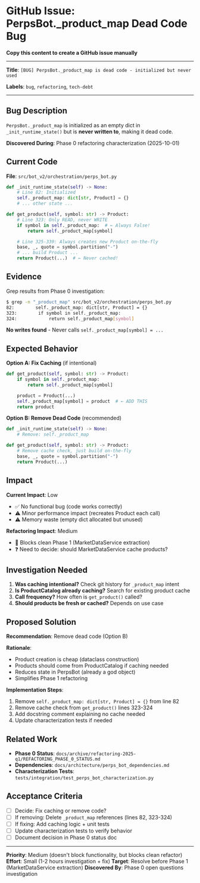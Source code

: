 # GitHub Issue: PerpsBot._product_map Dead Code Bug

**Copy this content to create a GitHub issue manually**

---

**Title**: `[BUG] PerpsBot._product_map is dead code - initialized but never used`

**Labels**: `bug`, `refactoring`, `tech-debt`

---

## Bug Description

`PerpsBot._product_map` is initialized as an empty dict in `_init_runtime_state()` but is **never written to**, making it dead code.

**Discovered During**: Phase 0 refactoring characterization (2025-10-01)

## Current Code

**File**: `src/bot_v2/orchestration/perps_bot.py`

```python
def _init_runtime_state(self) -> None:
    # Line 82: Initialized
    self._product_map: dict[str, Product] = {}
    # ... other state ...

def get_product(self, symbol: str) -> Product:
    # Line 323: Only READ, never WRITE
    if symbol in self._product_map:  # ← Always False!
        return self._product_map[symbol]

    # Line 325-339: Always creates new Product on-the-fly
    base, _, quote = symbol.partition("-")
    # ... build Product ...
    return Product(...)  # ← Never cached!
```

## Evidence

Grep results from Phase 0 investigation:
```bash
$ grep -n "_product_map" src/bot_v2/orchestration/perps_bot.py
82:        self._product_map: dict[str, Product] = {}
323:        if symbol in self._product_map:
324:            return self._product_map[symbol]
```

**No writes found** - Never calls `self._product_map[symbol] = ...`

## Expected Behavior

**Option A: Fix Caching** (if intentional)
```python
def get_product(self, symbol: str) -> Product:
    if symbol in self._product_map:
        return self._product_map[symbol]

    product = Product(...)
    self._product_map[symbol] = product  # ← ADD THIS
    return product
```

**Option B: Remove Dead Code** (recommended)
```python
def _init_runtime_state(self) -> None:
    # Remove: self._product_map

def get_product(self, symbol: str) -> Product:
    # Remove cache check, just build on-the-fly
    base, _, quote = symbol.partition("-")
    return Product(...)
```

## Impact

**Current Impact**: Low
- ✅ No functional bug (code works correctly)
- ⚠️ Minor performance impact (recreates Product each call)
- ⚠️ Memory waste (empty dict allocated but unused)

**Refactoring Impact**: Medium
- 🚫 Blocks clean Phase 1 (MarketDataService extraction)
- ❓ Need to decide: should MarketDataService cache products?

## Investigation Needed

1. **Was caching intentional?** Check git history for `_product_map` intent
2. **Is ProductCatalog already caching?** Search for existing product cache
3. **Call frequency?** How often is `get_product()` called?
4. **Should products be fresh or cached?** Depends on use case

## Proposed Solution

**Recommendation**: Remove dead code (Option B)

**Rationale**:
- Product creation is cheap (dataclass construction)
- Products should come from ProductCatalog if caching needed
- Reduces state in PerpsBot (already a god object)
- Simplifies Phase 1 refactoring

**Implementation Steps**:
1. Remove `self._product_map: dict[str, Product] = {}` from line 82
2. Remove cache check from `get_product()` lines 323-324
3. Add docstring comment explaining no cache needed
4. Update characterization tests if needed

## Related Work

- **Phase 0 Status**: `docs/archive/refactoring-2025-q1/REFACTORING_PHASE_0_STATUS.md`
- **Dependencies**: `docs/architecture/perps_bot_dependencies.md`
- **Characterization Tests**: `tests/integration/test_perps_bot_characterization.py`

## Acceptance Criteria

- [ ] Decide: Fix caching or remove code?
- [ ] If removing: Delete `_product_map` references (lines 82, 323-324)
- [ ] If fixing: Add caching logic + unit tests
- [ ] Update characterization tests to verify behavior
- [ ] Document decision in Phase 0 status doc

---

**Priority**: Medium (doesn't block functionality, but blocks clean refactor)
**Effort**: Small (1-2 hours investigation + fix)
**Target**: Resolve before Phase 1 (MarketDataService extraction)
**Discovered By**: Phase 0 open questions investigation
